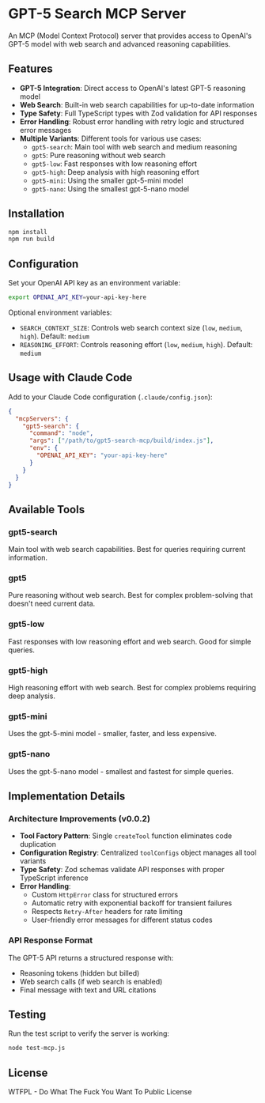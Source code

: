 # GPT-5 Search MCP Server

An MCP (Model Context Protocol) server that provides access to OpenAI's GPT-5 model with web search and advanced reasoning capabilities.

## Features

- **GPT-5 Integration**: Direct access to OpenAI's latest GPT-5 reasoning model
- **Web Search**: Built-in web search capabilities for up-to-date information
- **Type Safety**: Full TypeScript types with Zod validation for API responses
- **Error Handling**: Robust error handling with retry logic and structured error messages
- **Multiple Variants**: Different tools for various use cases:
  - `gpt5-search`: Main tool with web search and medium reasoning
  - `gpt5`: Pure reasoning without web search
  - `gpt5-low`: Fast responses with low reasoning effort
  - `gpt5-high`: Deep analysis with high reasoning effort
  - `gpt5-mini`: Using the smaller gpt-5-mini model
  - `gpt5-nano`: Using the smallest gpt-5-nano model

## Installation

```bash
npm install
npm run build
```

## Configuration

Set your OpenAI API key as an environment variable:

```bash
export OPENAI_API_KEY=your-api-key-here
```

Optional environment variables:
- `SEARCH_CONTEXT_SIZE`: Controls web search context size (`low`, `medium`, `high`). Default: `medium`
- `REASONING_EFFORT`: Controls reasoning effort (`low`, `medium`, `high`). Default: `medium`

## Usage with Claude Code

Add to your Claude Code configuration (`.claude/config.json`):

```json
{
  "mcpServers": {
    "gpt5-search": {
      "command": "node",
      "args": ["/path/to/gpt5-search-mcp/build/index.js"],
      "env": {
        "OPENAI_API_KEY": "your-api-key-here"
      }
    }
  }
}
```

## Available Tools

### gpt5-search
Main tool with web search capabilities. Best for queries requiring current information.

### gpt5
Pure reasoning without web search. Best for complex problem-solving that doesn't need current data.

### gpt5-low
Fast responses with low reasoning effort and web search. Good for simple queries.

### gpt5-high
High reasoning effort with web search. Best for complex problems requiring deep analysis.

### gpt5-mini
Uses the gpt-5-mini model - smaller, faster, and less expensive.

### gpt5-nano
Uses the gpt-5-nano model - smallest and fastest for simple queries.

## Implementation Details

### Architecture Improvements (v0.0.2)
- **Tool Factory Pattern**: Single `createTool` function eliminates code duplication
- **Configuration Registry**: Centralized `toolConfigs` object manages all tool variants
- **Type Safety**: Zod schemas validate API responses with proper TypeScript inference
- **Error Handling**: 
  - Custom `HttpError` class for structured errors
  - Automatic retry with exponential backoff for transient failures
  - Respects `Retry-After` headers for rate limiting
  - User-friendly error messages for different status codes

### API Response Format

The GPT-5 API returns a structured response with:
- Reasoning tokens (hidden but billed)
- Web search calls (if web search is enabled)
- Final message with text and URL citations

## Testing

Run the test script to verify the server is working:

```bash
node test-mcp.js
```

## License

WTFPL - Do What The Fuck You Want To Public License